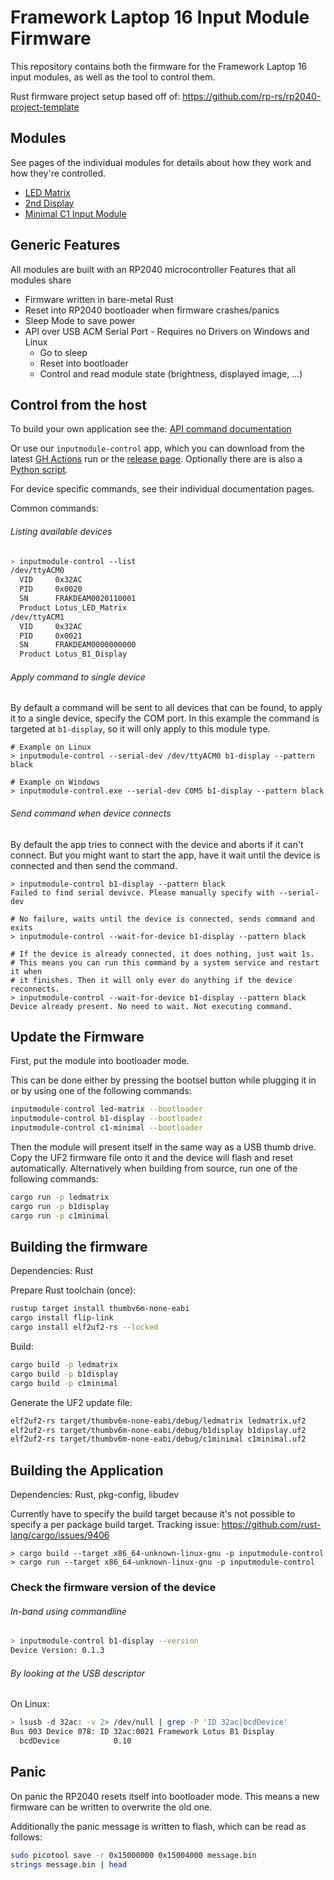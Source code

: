 # Framework Laptop 16 Input Module Firmware

This repository contains both the firmware for the Framework Laptop 16 input modules,
as well as the tool to control them.

Rust firmware project setup based off of: https://github.com/rp-rs/rp2040-project-template

## Modules

See pages of the individual modules for details about how they work and how
they're controlled.

- [LED Matrix](ledmatrix/README.md)
- [2nd Display](b1display/README.md)
- [Minimal C1 Input Module](c1minimal/README.md)

## Generic Features

All modules are built with an RP2040 microcontroller
Features that all modules share

- Firmware written in bare-metal Rust
- Reset into RP2040 bootloader when firmware crashes/panics
- Sleep Mode to save power
- API over USB ACM Serial Port - Requires no Drivers on Windows and Linux
  - Go to sleep
  - Reset into bootloader
  - Control and read module state (brightness, displayed image, ...)

## Control from the host

To build your own application see the: [API command documentation](commands.md)

Or use our `inputmodule-control` app, which you can download from the latest
[GH Actions](https://github.com/FrameworkComputer/led_matrix_fw/actions) run or
the [release page](https://github.com/FrameworkComputer/led_matrix_fw/releases).
Optionally there are is also a [Python script](python.md).

For device specific commands, see their individual documentation pages.

Common commands:

###### Listing available devices

```sh
> inputmodule-control --list
/dev/ttyACM0
  VID     0x32AC
  PID     0x0020
  SN      FRAKDEAM0020110001
  Product Lotus_LED_Matrix
/dev/ttyACM1
  VID     0x32AC
  PID     0x0021
  SN      FRAKDEAM0000000000
  Product Lotus_B1_Display
```

###### Apply command to single device

By default a command will be sent to all devices that can be found, to apply it
to a single device, specify the COM port.
In this example the command is targeted at `b1-display`, so it will only apply
to this module type.

```
# Example on Linux
> inputmodule-control --serial-dev /dev/ttyACM0 b1-display --pattern black

# Example on Windows
> inputmodule-control.exe --serial-dev COM5 b1-display --pattern black
```

###### Send command when device connects

By default the app tries to connect with the device and aborts if it can't
connect. But you might want to start the app, have it wait until the device is
connected and then send the command.

```
> inputmodule-control b1-display --pattern black
Failed to find serial devivce. Please manually specify with --serial-dev

# No failure, waits until the device is connected, sends command and exits
> inputmodule-control --wait-for-device b1-display --pattern black

# If the device is already connected, it does nothing, just wait 1s.
# This means you can run this command by a system service and restart it when
# it finishes. Then it will only ever do anything if the device reconnects.
> inputmodule-control --wait-for-device b1-display --pattern black
Device already present. No need to wait. Not executing command.
```

## Update the Firmware

First, put the module into bootloader mode.

This can be done either by pressing the bootsel button while plugging it in or
by using one of the following commands: 

```sh
inputmodule-control led-matrix --bootloader
inputmodule-control b1-display --bootloader
inputmodule-control c1-minimal --bootloader
```

Then the module will present itself in the same way as a USB thumb drive.
Copy the UF2 firmware file onto it and the device will flash and reset automatically.
Alternatively when building from source, run one of the following commands:

```sh
cargo run -p ledmatrix
cargo run -p b1display
cargo run -p c1minimal
```

## Building the firmware

Dependencies: Rust

Prepare Rust toolchain (once):

```sh
rustup target install thumbv6m-none-eabi
cargo install flip-link
cargo install elf2uf2-rs --locked
```

Build:

```sh
cargo build -p ledmatrix
cargo build -p b1display
cargo build -p c1minimal
```

Generate the UF2 update file:

```sh
elf2uf2-rs target/thumbv6m-none-eabi/debug/ledmatrix ledmatrix.uf2
elf2uf2-rs target/thumbv6m-none-eabi/debug/b1display b1dipslay.uf2
elf2uf2-rs target/thumbv6m-none-eabi/debug/c1minimal c1minimal.uf2
```

## Building the Application

Dependencies: Rust, pkg-config, libudev

Currently have to specify the build target because it's not possible to specify a per package build target.
Tracking issue: https://github.com/rust-lang/cargo/issues/9406

```
> cargo build --target x86_64-unknown-linux-gnu -p inputmodule-control
> cargo run --target x86_64-unknown-linux-gnu -p inputmodule-control
```

### Check the firmware version of the device

###### In-band using commandline

```sh
> inputmodule-control b1-display --version
Device Version: 0.1.3
```

###### By looking at the USB descriptor

On Linux:

```sh
> lsusb -d 32ac: -v 2> /dev/null | grep -P 'ID 32ac|bcdDevice'
Bus 003 Device 078: ID 32ac:0021 Framework Lotus B1 Display
  bcdDevice            0.10
```

## Panic

On panic the RP2040 resets itself into bootloader mode.
This means a new firmware can be written to overwrite the old one.

Additionally the panic message is written to flash, which can be read as follows:

```sh
sudo picotool save -r 0x15000000 0x15004000 message.bin
strings message.bin | head
```
